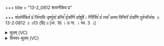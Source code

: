 +++
title = "13-2_0812 शतानीकेव प्र"

+++
श꣣ता꣡नी꣢केव꣣ प्र꣡ जि꣢गाति धृष्णु꣣या꣡ हन्ति꣢꣯ वृ꣣त्रा꣡णि꣢ दा꣣शु꣡षे꣢। गि꣣रे꣡रि꣢व꣣ प्र꣡ रसा꣢꣯ अस्य पिन्विरे꣣ द꣡त्रा꣢णि पुरु꣣भो꣡ज꣢सः ॥ 13-2:0812 ॥ ॥13 (हि)॥ [धा. 16 । उ ना. । स्व. 3 ।]

<details><summary>मूलम् (VC)</summary>

श꣣ता꣡नी꣢केव꣣ प्र꣡ जि꣢गाति धृष्णु꣣या꣡ हन्ति꣢꣯ वृ꣣त्रा꣡णि꣢ दा꣣शु꣡षे꣢ । गि꣣रे꣡रि꣢व꣣ प्र꣡ रसा꣢꣯ अस्य पिन्विरे꣣ द꣡त्रा꣢णि पुरु꣣भो꣡ज꣢सः ॥८१२॥
</details>

<details><summary>विस्वर-मूलम् (VC)</summary>

शतानीकेव प्र जिगाति धृष्णुया हन्ति वृत्राणि दाशुषे । गिरेरिव प्र रसा अस्य पिन्विरे दत्राणि पुरुभोजसः ॥८१२॥
</details>